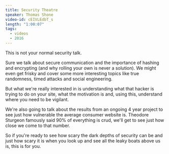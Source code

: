 ```yaml
---
title: Security Theatre
speaker: Thomas Shone
video-id: cEIVLEdbT_s
length: "1:00:07"
tags:
  - videos
  - 2016
---
```


This is not your normal security talk.

Sure we talk about secure communication and the importance of hashing and encrypting (and why rolling your own is never a solution). We might even get frisky and cover some more interesting topics like true randomness, timed attacks and social engineering.

But what we're really interested in is understanding what that hacker is trying to do on your site, what the motivation is and, using this, understand where you need to be vigilant.

We're also going to talk about the results from an ongoing 4 year project to see just how vulnerable the average consumer website is. Theodore Sturgeon famously said 90% of everything is crud, we'll get to see just how close we come to that number.

So if you're ready to see how scary the dark depths of security can be and just how scary it is when you look up and see all the leaky boats above us is, this is for you.
